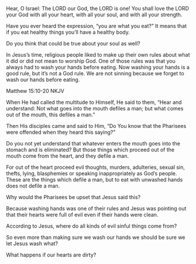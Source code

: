 Hear, O Israel: The LORD our God, the LORD is one! You shall love the LORD your God with all your heart, with all your soul, and with all your strength.

Have you ever heard the expression, “you are what you eat?” It means that if you eat healthy things you’ll have a healthy body.

Do you think that could be true about your soul as well?

In Jesus’s time, religious people liked to make up their own rules about what it did or did not mean to worship God. One of those rules was that you always had to wash your hands before eating. Now washing your hands is a good rule, but it’s not a God rule. We are not sinning because we forget to wash our hands before eating.

Matthew 15:10-20 NKJV

When He had called the multitude to Himself, He said to them, “Hear and understand: Not what goes into the mouth defiles a man; but what comes out of the mouth, this defiles a man.”

Then His disciples came and said to Him, “Do You know that the Pharisees were offended when they heard this saying?”

Do you not yet understand that whatever enters the mouth goes into the stomach and is eliminated? But those things which proceed out of the mouth come from the heart, and they defile a man.

For out of the heart proceed evil thoughts, murders, adulteries, sexual sin, thefts, lying, blasphemies or speaking inappropriately as God’s people. These are the things which defile a man, but to eat with unwashed hands does not defile a man.

Why would the Pharisees be upset that Jesus said this?

Because washing hands was one of their rules and Jesus was pointing out that their hearts were full of evil even if their hands were clean.

According to Jesus, where do all kinds of evil sinful things come from?

So even more than making sure we wash our hands we should be sure we let Jesus wash what?

What happens if our hearts are dirty?